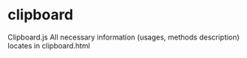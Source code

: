 # clipboard
Clipboard.js
All necessary information (usages, methods description) locates in clipboard.html
